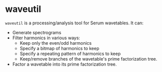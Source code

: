 # waveutil

`waveutil` is a processing/analysis tool for Serum wavetables. It can:

- Generate spectrograms
- Filter harmonics in various ways:
    - Keep only the even/odd harmonics
    - Specify a bitmap of harmonics to keep
    - Specify a repeating pattern of harmonics to keep
    - Keep/remove branches of the wavetable's prime factorization tree.
- Factor a wavetable into its prime factorization tree.

